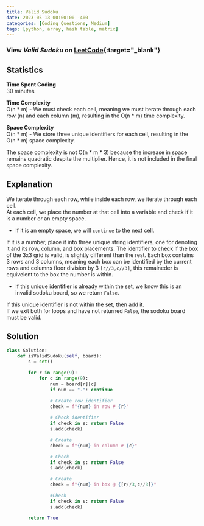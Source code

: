 ```yaml
---
title: Valid Sudoku
date: 2023-05-13 00:00:00 -400
categories: [Coding Questions, Medium]
tags: [python, array, hash table, matrix]
---
```


### View _Valid Sudoku_ on [LeetCode](https://leetcode.com/problems/valid-sudoku/){:target="\_blank"}

## Statistics

**Time Spent Coding**  
30 minutes  

**Time Complexity**  
O(n * m) - We must check each cell, meaning we must iterate through each row (n) and each column (m), resulting in the O(n * m) time complexity.

**Space Complexity**  
O(n * m) - We store three unique identifiers for each cell, resulting in the O(n * m) space complexity.

The space complexity is not O(n * m * 3) because the increase in space remains quadratic despite the multiplier.
Hence, it is not included in the final space complexity.

## Explanation

We iterate through each row, while inside each row, we iterate through each cell.  
At each cell, we place the number at that cell into a variable and check if it is a number or an empty space.

- If it is an empty space, we will `continue` to the next cell.

If it is a number, place it into three unique string identifiers, one for denoting it and its row, column, and box placements. 
The identifier to check if the box of the 3x3 grid is valid, is slightly different than the rest. 
Each box contains 3 rows and 3 columns, meaning each box can be identified by the current rows and columns floor division by 3 `[r//3,c//3]`, this remaineder is equivelent to the box the number is within.

- If this unique identifier is already within the set, we know this is an invalid sodoku board, so we return `False`.

If this unique identifier is not within the set, then add it.  
If we exit both for loops and have not returned `False`, the sodoku board must be valid.

## Solution

```python
class Solution:
    def isValidSudoku(self, board):
        s = set()

        for r in range(9):
            for c in range(9):
                num = board[r][c]
                if num == ".": continue

                # Create row identifier
                check = f"{num} in row # {r}"
                
                # Check identifier
                if check in s: return False
                s.add(check)

                # Create
                check = f"{num} in column # {c}"

                # Check
                if check in s: return False
                s.add(check)

                # Create
                check = f"{num} in box @ {[r//3,c//3]}"

                #Check
                if check in s: return False
                s.add(check)

        return True

```